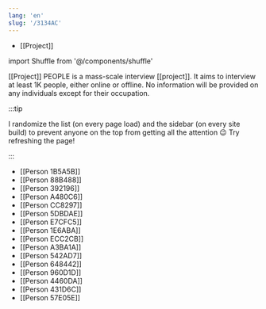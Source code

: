 ```yaml
---
lang: 'en'
slug: '/3134AC'
---
```


- [[Project]]

import Shuffle from '@/components/shuffle'

[[Project]] PEOPLE is a mass-scale interview [[project]].
It aims to interview at least 1K people, either online or offline.
No information will be provided on any individuals except for their occupation.

:::tip

I randomize the list (on every page load) and the sidebar (on every site build) to prevent anyone on the top from getting all the attention 😉
Try refreshing the page!

:::

<Shuffle>

- [[Person 1B5A5B]]
- [[Person 88B488]]
- [[Person 392196]]
- [[Person A480C6]]
- [[Person CC8297]]
- [[Person 5DBDAE]]
- [[Person E7CFC5]]
- [[Person 1E6ABA]]
- [[Person ECC2CB]]
- [[Person A3BA1A]]
- [[Person 542AD7]]
- [[Person 648442]]
- [[Person 960D1D]]
- [[Person 4460DA]]
- [[Person 431D6C]]
- [[Person 57E05E]]

</Shuffle>
